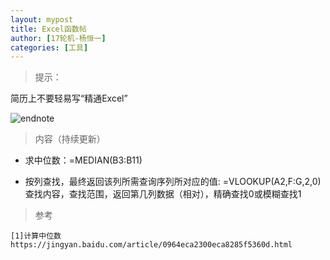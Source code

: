 ```yaml
---
layout: mypost
title: Excel函数帖
author: [17轮机-杨恒一]
categories: [工具]
---
```

> 提示：

简历上不要轻易写“精通Excel”

![endnote](https://timgsa.baidu.com/timg?image&quality=80&size=b9999_10000&sec=1589021413240&di=40c2b17ba345fb4ddb292632a546083f&imgtype=0&src=http%3A%2F%2Fpic.downyi.com%2Fupload%2F2017-9%2F2017929101723840.png)

>内容（持续更新）

- 求中位数：=MEDIAN(B3:B11)

- 按列查找，最终返回该列所需查询序列所对应的值: =VLOOKUP(A2,F:G,2,0)  查找内容，查找范围，返回第几列数据（相对），精确查找0或模糊查找1

> 参考

```
[1]计算中位数 https://jingyan.baidu.com/article/0964eca2300eca8285f5360d.html
```


